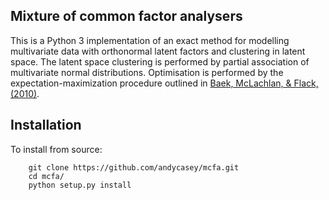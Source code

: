 Mixture of common factor analysers
----------------------------------

This is a Python 3 implementation of an exact method for modelling multivariate 
data with orthonormal latent factors and clustering in latent space. 
The latent space clustering is performed by partial association of multivariate
normal distributions. 
Optimisation is performed by the expectation-maximization procedure outlined in
[Baek, McLachlan, & Flack, (2010)](https://ieeexplore.ieee.org/document/5184847/).


Installation
------------

To install from source:

```
    git clone https://github.com/andycasey/mcfa.git
    cd mcfa/
    python setup.py install
```
